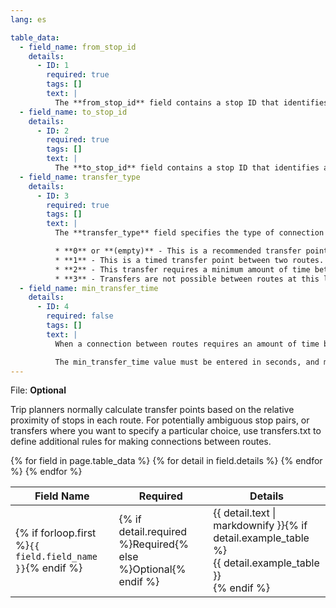 ```yaml
---
lang: es

table_data:
  - field_name: from_stop_id
    details:
      - ID: 1
        required: true
        tags: []
        text: |
          The **from_stop_id** field contains a stop ID that identifies a stop or station where a connection between routes begins. Stop IDs are referenced from the [stops.txt](#stops) file. If the stop ID refers to a station that contains multiple stops, this transfer rule applies to all stops in that station.
  - field_name: to_stop_id
    details:
      - ID: 2
        required: true
        tags: []
        text: |
          The **to_stop_id** field contains a stop ID that identifies a stop or station where a connection between routes ends. Stop IDs are referenced from the [stops.txt](#stops) file. If the stop ID refers to a station that contains multiple stops, this transfer rule applies to all stops in that station.
  - field_name: transfer_type
    details:
      - ID: 3
        required: true
        tags: []
        text: |
          The **transfer_type** field specifies the type of connection for the specified (from_stop_id, to_stop_id) pair. Valid values for this field are:

          * **0** or **(empty)** - This is a recommended transfer point between routes.
          * **1** - This is a timed transfer point between two routes. The departing vehicle is expected to wait for the arriving one, with sufficient time for a passenger to transfer between routes.
          * **2** - This transfer requires a minimum amount of time between arrival and departure to ensure a connection. The time required to transfer is specified by **min_transfer_time**.
          * **3** - Transfers are not possible between routes at this location.
  - field_name: min_transfer_time
    details:
      - ID: 4
        required: false
        tags: []
        text: |
          When a connection between routes requires an amount of time between arrival and departure (transfer_type=2), the **min_transfer_time** field defines the amount of time that must be available in an itinerary to permit a transfer between routes at these stops. The min_transfer_time must be sufficient to permit a typical rider to move between the two stops, including buffer time to allow for schedule variance on each route.

          The min_transfer_time value must be entered in seconds, and must be a non-negative integer.
---
```

File: **Optional**

Trip planners normally calculate transfer points based on the relative proximity of stops in each route. For potentially ambiguous stop pairs, or transfers where you want to specify a particular choice, use transfers.txt to define additional rules for making connections between routes.

<div class="table-wrapper">
  <table class="recommendation">
    <thead>
      <tr>
        <th>Field Name</th>
        <th>Required</th>
        <th>Details</th>
      </tr>
    </thead>
    <tbody>
    {% for field in page.table_data %}
      {% for detail in field.details %}
      <tr id="{{ page.slug }}_{{ detail.ID }}" class="anchor-row{% if forloop.first %} field-row{% endif %}{% for tag in detail.tags %} {{ tag }}{% endfor %}">
        <td>{% if forloop.first %}<code>{{ field.field_name }}</code>{% endif %}</td>
        <td>{% if detail.required %}Required{% else %}Optional{% endif %}</td>
        <td>{{ detail.text | markdownify }}{% if detail.example_table %}<div class="table-wrapper">{{ detail.example_table }}</div>{% endif %}</td>
      </tr>
      {% endfor %}
    {% endfor %}
    </tbody>
  </table>
</div>
